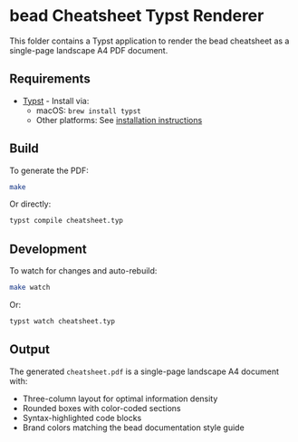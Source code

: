 # bead Cheatsheet Typst Renderer

This folder contains a Typst application to render the bead cheatsheet as a single-page landscape A4 PDF document.

## Requirements

- [Typst](https://typst.app/) - Install via:
  - macOS: `brew install typst`
  - Other platforms: See [installation instructions](https://github.com/typst/typst#installation)

## Build

To generate the PDF:

```bash
make
```

Or directly:

```bash
typst compile cheatsheet.typ
```

## Development

To watch for changes and auto-rebuild:

```bash
make watch
```

Or:

```bash
typst watch cheatsheet.typ
```

## Output

The generated `cheatsheet.pdf` is a single-page landscape A4 document with:
- Three-column layout for optimal information density
- Rounded boxes with color-coded sections
- Syntax-highlighted code blocks
- Brand colors matching the bead documentation style guide